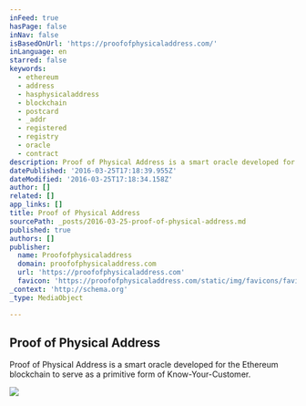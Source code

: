 ```yaml
---
inFeed: true
hasPage: false
inNav: false
isBasedOnUrl: 'https://proofofphysicaladdress.com/'
inLanguage: en
starred: false
keywords:
  - ethereum
  - address
  - hasphysicaladdress
  - blockchain
  - postcard
  - _addr
  - registered
  - registry
  - oracle
  - contract
description: Proof of Physical Address is a smart oracle developed for the Ethereum blockchain to serve as a primitive form of Know-Your-Customer.
datePublished: '2016-03-25T17:18:39.955Z'
dateModified: '2016-03-25T17:18:34.158Z'
author: []
related: []
app_links: []
title: Proof of Physical Address
sourcePath: _posts/2016-03-25-proof-of-physical-address.md
published: true
authors: []
publisher:
  name: Proofofphysicaladdress
  domain: proofofphysicaladdress.com
  url: 'https://proofofphysicaladdress.com'
  favicon: 'https://proofofphysicaladdress.com/static/img/favicons/favicon-16x16.png'
_context: 'http://schema.org'
_type: MediaObject

---
```

<article style=""><h1>Proof of Physical Address</h1><p>Proof of Physical Address is a smart oracle developed for the Ethereum blockchain to serve as a primitive form of Know-Your-Customer.</p></article>

![](https://the-grid-user-content.s3-us-west-2.amazonaws.com/ed1bcd22-f71a-4b2b-89a4-c7345c871fe8.png)